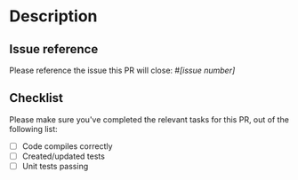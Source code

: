 # Description

<!--
Please explain the changes you've made.
-->

## Issue reference

<!--
We strive to have all PR being opened based on an issue, where the problem or feature have been discussed prior to implementation.
-->

Please reference the issue this PR will close: #_[issue number]_

## Checklist

Please make sure you've completed the relevant tasks for this PR, out of the following list:

- [ ] Code compiles correctly
- [ ] Created/updated tests
- [ ] Unit tests passing
